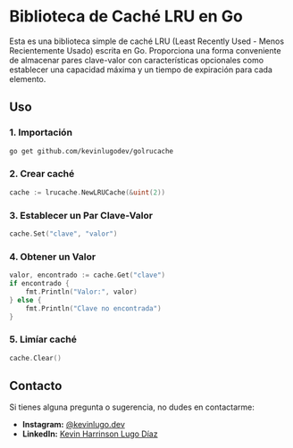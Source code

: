 # Biblioteca de Caché LRU en Go

Esta es una biblioteca simple de caché LRU (Least Recently Used - Menos Recientemente Usado) escrita en Go. Proporciona
una forma conveniente de almacenar pares clave-valor con características opcionales como establecer una capacidad máxima
y un tiempo de expiración para cada elemento.

## Uso

### 1. Importación

```bash
go get github.com/kevinlugodev/golrucache
```

### 2. Crear caché
```go
cache := lrucache.NewLRUCache(&uint(2))
```

### 3. Establecer un Par Clave-Valor
```go
cache.Set("clave", "valor")
```

### 4. Obtener un Valor
```go
valor, encontrado := cache.Get("clave")
if encontrado {
    fmt.Println("Valor:", valor)
} else {
    fmt.Println("Clave no encontrada")
}
```

### 5. Limíar caché
```go
cache.Clear()
```

## Contacto

Si tienes alguna pregunta o sugerencia, no dudes en contactarme:

- **Instagram:** [@kevinlugo.dev](https://www.instagram.com/kevinlugo.dev)
- **LinkedIn:** [Kevin Harrinson Lugo Díaz](https://www.linkedin.com/in/kevinlugodiaz)